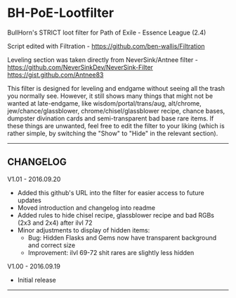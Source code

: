 # BH-PoE-Lootfilter

BullHorn's STRICT loot filter for Path of Exile - Essence League (2.4)

Script edited with Filtration - https://github.com/ben-wallis/Filtration
 
Leveling section was taken directly from NeverSink/Antnee filter - https://github.com/NeverSinkDev/NeverSink-Filter https://gist.github.com/Antnee83

This filter is designed for leveling and endgame without seeing all the trash you normally see. However, it still shows many things that might not be wanted at late-endgame, like wisdom/portal/trans/aug, alt/chrome, jew/chance/glassblower, chrome/chisel/glassblower recipe, chance bases, dumpster divination cards and semi-transparent bad base rare items.
If these things are unwanted, feel free to edit the filter to your liking (which is rather simple, by switching the "Show" to "Hide" in the relevant section).

---
CHANGELOG
---

V1.01 - 2016.09.20
* Added this github's URL into the filter for easier access to future updates
* Moved introduction and changelog into readme
* Added rules to hide chisel recipe, glassblower recipe and bad RGBs (2x3 and 2x4) after ilvl 72
* Minor adjustments to display of hidden items: 
   * Bug: Hidden Flasks and Gems now have transparent background and correct size
   * Improvement: ilvl 69-72 shit rares are slightly less hidden

V1.00 - 2016.09.19
* Initial release

---
